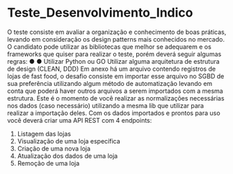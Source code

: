# Teste_Desenvolvimento_Indico
 O teste consiste em avaliar a organização e conhecimento de boas práticas, levando em
consideração os design patterns mais conhecidos no mercado.
O candidato pode utilizar as bibliotecas que melhor se adequarem e os frameworks que quiser
para realizar o teste, porém deverá seguir algumas regras:
●
●
Utilizar Python ou GO
Utilizar alguma arquitetura de estrutura de design (CLEAN, DDD)
Em anexo há um arquivo contendo registros de lojas de fast food, o desafio consiste em
importar esse arquivo no SGBD de sua preferência utilizando algum método de automatização
levando em conta que poderá haver outros arquivos a serem importados com a mesma
estrutura. Este é o momento de você realizar as normalizações necessárias nos dados (caso
necessário) utilizando a mesma lib que utilizar para realizar a importação deles.
Com os dados importados e prontos para uso você deverá criar uma API REST com 4
endpoints:
1. Listagem das lojas
2. Visualização de uma loja específica
3. Criação de uma nova loja
4. Atualização dos dados de uma loja
5. Remoção de uma loja
